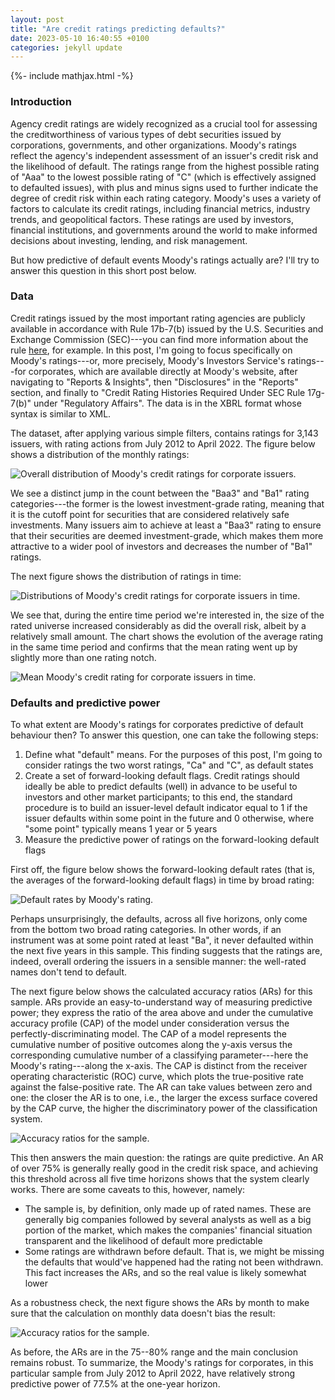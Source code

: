 ```yaml
---
layout: post
title: "Are credit ratings predicting defaults?"
date: 2023-05-10 16:40:55 +0100
categories: jekyll update
---
```


{%- include mathjax.html -%}

### Introduction

Agency credit ratings are widely recognized as a crucial tool for assessing the creditworthiness of various types of debt securities issued by corporations, governments, and other organizations. Moody's ratings reflect the agency's independent assessment of an issuer's credit risk and the likelihood of default. The ratings range from the highest possible rating of "Aaa" to the lowest possible rating of "C" (which is effectively assigned to defaulted issues), with plus and minus signs used to further indicate the degree of credit risk within each rating category. Moody's uses a variety of factors to calculate its credit ratings, including financial metrics, industry trends, and geopolitical factors. These ratings are used by investors, financial institutions, and governments around the world to make informed decisions about investing, lending, and risk management.

But how predictive of default events Moody's ratings actually are? I'll try to answer this question in this short post below.

### Data

Credit ratings issued by the most important rating agencies are publicly available in accordance with Rule 17b-7(b) issued by the U.S. Securities and Exchange Commission (SEC)---you can find more information about the rule [here](https://www.sec.gov/rules/final/2014/34-72936.pdf), for example. In this post, I'm going to focus specifically on Moody's ratings---or, more precisely, Moody's Investors Service's ratings---for corporates, which are available directly at Moody's website, after navigating to "Reports & Insights", then "Disclosures" in the "Reports" section, and finally to "Credit Rating Histories Required Under SEC Rule 17g-7(b)" under "Regulatory Affairs". The data is in the XBRL format whose syntax is similar to XML.

The dataset, after applying various simple filters, contains ratings for 3,143 issuers, with rating actions from July 2012 to April 2022. The figure below shows a distribution of the monthly ratings:

![Overall distribution of Moody's credit ratings for corporate issuers.](/assets/images/20230510/fig-rating-distr-1.png)

We see a distinct jump in the count between the "Baa3" and "Ba1" rating categories---the former is the lowest investment-grade rating, meaning that it is the cutoff point for securities that are considered relatively safe investments. Many issuers aim to achieve at least a "Baa3" rating to ensure that their securities are deemed investment-grade, which makes them more attractive to a wider pool of investors and decreases the number of "Ba1" ratings.

The next figure shows the distribution of ratings in time:

![Distributions of Moody's credit ratings for corporate issuers in time.](/assets/images/20230510/fig-rating-distr-time-1.png)

We see that, during the entire time period we're interested in, the size of the rated universe increased considerably as did the overall risk, albeit by a relatively small amount. The chart shows the evolution of the average rating in the same time period and confirms that the mean rating went up by slightly more than one rating notch.

![Mean Moody's credit rating for corporate issuers in time.](/assets/images/20230510/fig-rating-distr-mean-1.png)

### Defaults and predictive power

To what extent are Moody's ratings for corporates predictive of default behaviour then? To answer this question, one can take the following steps:

1. Define what "default" means. For the purposes of this post, I'm going to consider ratings the two worst ratings, "Ca" and "C", as default states
2. Create a set of forward-looking default flags. Credit ratings should ideally be able to predict defaults (well) in advance to be useful to investors and other market participants; to this end, the standard procedure is to build an issuer-level default indicator equal to 1 if the issuer defaults within some point in the future and 0 otherwise, where "some point" typically means 1 year or 5 years
3. Measure the predictive power of ratings on the forward-looking default flags

First off, the figure below shows the forward-looking default rates (that is, the averages of the forward-looking default flags) in time by broad rating:

![Default rates by Moody's rating.](/assets/images/20230510/fig-def-rates-1.png)

Perhaps unsurprisingly, the defaults, across all five horizons, only come from the bottom two broad rating categories. In other words, if an instrument was at some point rated at least "Ba", it never defaulted within the next five years in this sample. This finding suggests that the ratings are, indeed, overall ordering the issuers in a sensible manner: the well-rated names don't tend to default.

The next figure below shows the calculated accuracy ratios (ARs) for this sample. ARs provide an easy-to-understand way of measuring predictive power; they express the ratio of the area above and under the cumulative accuracy profile (CAP) of the model under consideration versus the perfectly-discriminating model. The CAP of a model represents the cumulative number of positive outcomes along the y-axis versus the corresponding cumulative number of a classifying parameter---here the Moody's rating---along the x-axis. The CAP is distinct from the receiver operating characteristic (ROC) curve, which plots the true-positive rate against the false-positive rate. The AR can take values between zero and one: the closer the AR is to one, i.e., the larger the excess surface covered by the CAP curve, the higher the discriminatory power of the classification system.

![Accuracy ratios for the sample.](/assets/images/20230510/fig-ars-1.png)

This then answers the main question: the ratings are quite predictive. An AR of over 75% is generally really good in the credit risk space, and achieving this threshold across all five time horizons shows that the system clearly works. There are some caveats to this, however, namely:

- The sample is, by definition, only made up of rated names. These are generally big companies followed by several analysts as well as a big portion of the market, which makes the companies' financial situation transparent and the likelihood of default more predictable
- Some ratings are withdrawn before default. That is, we might be missing the defaults that would've happened had the rating not been withdrawn. This fact increases the ARs, and so the real value is likely somewhat lower

As a robustness check, the next figure shows the ARs by month to make sure that the calculation on monthly data doesn't bias the result:

![Accuracy ratios for the sample.](/assets/images/20230510/fig-ars-monthly-1.png)

As before, the ARs are in the 75--80% range and the main conclusion remains robust. To summarize, the Moody's ratings for corporates, in this particular sample from July 2012 to April 2022, have relatively strong predictive power of 77.5% at the one-year horizon.
